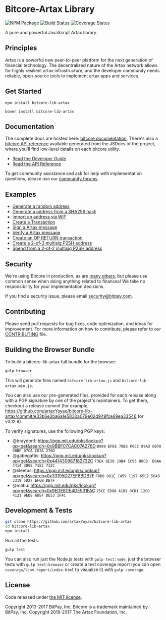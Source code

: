 Bitcore-Artax Library
=======

[![NPM Package](https://img.shields.io/npm/v/bitcore-lib-artax.svg?style=flat-square)](https://www.npmjs.org/package/bitcore-lib-artax)
[![Build Status](https://img.shields.io/travis/artaxYoyae/bitcore-lib-artax.svg?branch=master&style=flat-square)](https://travis-ci.org/artaxYoyae/bitcore-lib-artax)
[![Coverage Status](https://img.shields.io/coveralls/artaxYoyae/bitcore-lib-artax.svg?style=flat-square)](https://coveralls.io/github/artaxYoyae/bitcore-lib-artax?branch=master)

A pure and powerful JavaScript Artax library.

## Principles

Artax is a powerful new peer-to-peer platform for the next generation of financial technology. The decentralized nature of the Artax network allows for highly resilient artax infrastructure, and the developer community needs reliable, open-source tools to implement artax apps and services.

## Get Started

```
npm install bitcore-lib-artax
```

```
bower install bitcore-lib-artax
```

## Documentation

The complete docs are hosted here: [bitcore documentation](http://bitcore.io/guide/). There's also a [bitcore API reference](http://bitcore.io/api/) available generated from the JSDocs of the project, where you'll find low-level details on each bitcore utility.

- [Read the Developer Guide](http://bitcore.io/guide/)
- [Read the API Reference](http://bitcore.io/api/)

To get community assistance and ask for help with implementation questions, please use our [community forums](https://forum.bitcore.io/).

## Examples

* [Generate a random address](https://github.com/artaxYoyae/bitcore-lib-artax/blob/master/docs/examples.md#generate-a-random-address)
* [Generate a address from a SHA256 hash](https://github.com/artaxYoyae/bitcore-lib-artax/blob/master/docs/examples.md#generate-a-address-from-a-sha256-hash)
* [Import an address via WIF](https://github.com/artaxYoyae/bitcore-lib-artax/blob/master/docs/examples.md#import-an-address-via-wif)
* [Create a Transaction](https://github.com/artaxYoyae/bitcore-lib-artax/blob/master/docs/examples.md#create-a-transaction)
* [Sign a Artax message](https://github.com/artaxYoyae/bitcore-lib-artax/blob/master/docs/examples.md#sign-a-bitcoin-message)
* [Verify a Artax message](https://github.com/artaxYoyae/bitcore-lib-artax/blob/master/docs/examples.md#verify-a-bitcoin-message)
* [Create an OP RETURN transaction](https://github.com/artaxYoyae/bitcore-lib-artax/blob/master/docs/examples.md#create-an-op-return-transaction)
* [Create a 2-of-3 multisig P2SH address](https://github.com/artaxYoyae/bitcore-lib-artax/blob/master/docs/examples.md#create-a-2-of-3-multisig-p2sh-address)
* [Spend from a 2-of-2 multisig P2SH address](https://github.com/artaxYoyae/bitcore-lib-artax/blob/master/docs/examples.md#spend-from-a-2-of-2-multisig-p2sh-address)


## Security

We're using Bitcore in production, as are [many others](http://bitcore.io#projects), but please use common sense when doing anything related to finances! We take no responsibility for your implementation decisions.

If you find a security issue, please email security@bitpay.com.

## Contributing

Please send pull requests for bug fixes, code optimization, and ideas for improvement. For more information on how to contribute, please refer to our [CONTRIBUTING](https://github.com/artaxYoyae/bitcore-lib-artax/blob/master/CONTRIBUTING.md) file.

## Building the Browser Bundle

To build a bitcore-lib-artax full bundle for the browser:

```sh
gulp browser
```

This will generate files named `bitcore-lib-artax.js` and `bitcore-lib-artax.min.js`.

You can also use our pre-generated files, provided for each release along with a PGP signature by one of the project's maintainers. To get them, checkout a release commit (for example, https://github.com/artaxYoyae/bitcore-lib-artax/commit/e33b6e3ba6a1e5830a079e02d949fce69ea33546 for v0.12.6).

To verify signatures, use the following PGP keys:
- @braydonf: https://pgp.mit.edu/pks/lookup?op=get&search=0x9BBF07CAC07A276D `D909 EFE6 70B5 F6CC 89A3 607A 9BBF 07CA C07A 276D`
- @gabegattis: https://pgp.mit.edu/pks/lookup?op=get&search=0x441430987182732C `F3EA 8E28 29B4 EC93 88CB  B0AA 4414 3098 7182 732C`
- @kleetus: https://pgp.mit.edu/pks/lookup?op=get&search=0x33195D27EF6BDB7F `F8B0 891C C459 C197 65C2 5043 3319 5D27 EF6B DB7F`
- @matiu: https://pgp.mit.edu/pks/lookup?op=get&search=0x9EDE6DE4DE531FAC `25CE ED88 A1B1 0CD1 12CD  4121 9EDE 6DE4 DE53 1FAC`


## Development & Tests

```sh
git clone https://github.com/artaxYoyae/bitcore-lib-artax
cd bitcore-lib-artax
npm install
```

Run all the tests:

```sh
gulp test
```

You can also run just the Node.js tests with `gulp test:node`, just the browser tests with `gulp test:browser`
or create a test coverage report (you can open `coverage/lcov-report/index.html` to visualize it) with `gulp coverage`.

## License

Code released under [the MIT license](https://github.com/artaxYoyae/bitcore-lib-artax/blob/master/LICENSE).

Copyright 2013-2017 BitPay, Inc. Bitcore is a trademark maintained by BitPay, Inc.
Copyright 2016-2017 The Artax Foundation, Inc.
